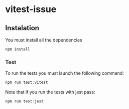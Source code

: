 # vitest-issue

## Instalation
You must install all the dependencies 
```js
npm install
```

### Test
To run the tests you must launch the following command:
```js
npm run test:vitest
```
Note that if you run the tests with jest pass:

```js
npm run test:jest
```
